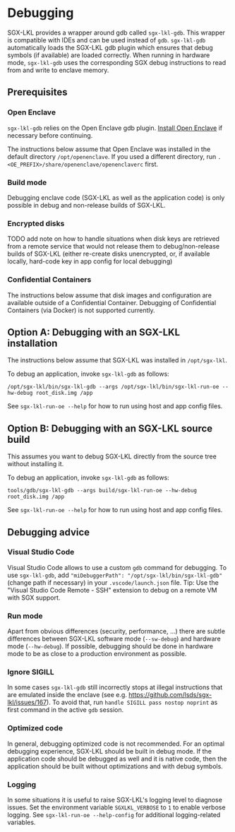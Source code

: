 Debugging
=========

SGX-LKL provides a wrapper around gdb called `sgx-lkl-gdb`.
This wrapper is compatible with IDEs and can be used instead of `gdb`.
`sgx-lkl-gdb` automatically loads the SGX-LKL gdb plugin which
ensures that debug symbols (if available) are loaded correctly. 
When running in hardware mode, `sgx-lkl-gdb` uses the corresponding SGX debug
instructions to read from and write to enclave memory.

## Prerequisites

### Open Enclave

`sgx-lkl-gdb` relies on the Open Enclave gdb plugin.
[Install Open Enclave](https://github.com/openenclave/openenclave/blob/master/docs/GettingStartedDocs/install_oe_sdk-Ubuntu_18.04.md) if necessary before continuing.

The instructions below assume that Open Enclave was installed in the default directory `/opt/openenclave`.
If you used a different directory, run `. <OE_PREFIX>/share/openenclave/openenclaverc` first.

### Build mode

Debugging enclave code (SGX-LKL as well as the application code) is only possible in debug and non-release builds of SGX-LKL.

### Encrypted disks

TODO add note on how to handle situations when disk keys are retrieved from a remote service that would not release them to debug/non-release builds of SGX-LKL (either re-create disks unencrypted, or, if available locally, hard-code key in app config for local debugging)

### Confidential Containers

The instructions below assume that disk images and configuration are available outside of a Confidential Container. Debugging of Confidential Containers (via Docker) is not supported currently.

## Option A: Debugging with an SGX-LKL installation

The instructions below assume that SGX-LKL was installed in `/opt/sgx-lkl`.

To debug an application, invoke `sgx-lkl-gdb` as follows:
```
/opt/sgx-lkl/bin/sgx-lkl-gdb --args /opt/sgx-lkl/bin/sgx-lkl-run-oe --hw-debug root_disk.img /app
```
See `sgx-lkl-run-oe --help` for how to run using host and app config files.

## Option B: Debugging with an SGX-LKL source build

This assumes you want to debug SGX-LKL directly from the source tree without installing it.

To debug an application, invoke `sgx-lkl-gdb` as follows:
```
tools/gdb/sgx-lkl-gdb --args build/sgx-lkl-run-oe --hw-debug root_disk.img /app
```
See `sgx-lkl-run-oe --help` for how to run using host and app config files.

## Debugging advice

### Visual Studio Code

Visual Studio Code allows to use a custom `gdb` command for debugging.
To use `sgx-lkl-gdb`, add `"miDebuggerPath": "/opt/sgx-lkl/bin/sgx-lkl-gdb"` (change path if necessary) in your `.vscode/launch.json` file.
Tip: Use the "Visual Studio Code Remote - SSH" extension to debug on a remote VM with SGX support.

### Run mode

Apart from obvious differences (security, performance, ...) there are subtle differences between SGX-LKL software mode (`--sw-debug`) and hardware mode (`--hw-debug`).
If possible, debugging should be done in hardware mode to be as close to a production environment as possible.

### Ignore SIGILL

In some cases `sgx-lkl-gdb` still incorrectly stops at illegal instructions that are emulated inside the enclave (see e.g. https://github.com/lsds/sgx-lkl/issues/167). To avoid that, run `handle SIGILL pass nostop noprint` as first command in the active `gdb` session.

### Optimized code

In general, debugging optimized code is not recommended.
For an optimal debugging experience, SGX-LKL should be built in debug mode.
If the application code should be debugged as well and it is native code,
then the application should be built without optimizations and with debug symbols.

### Logging

In some situations it is useful to raise SGX-LKL's logging level to diagnose issues.
Set the environment variable `SGXLKL_VERBOSE` to `1` to enable verbose logging.
See `sgx-lkl-run-oe --help-config` for additional logging-related variables.
